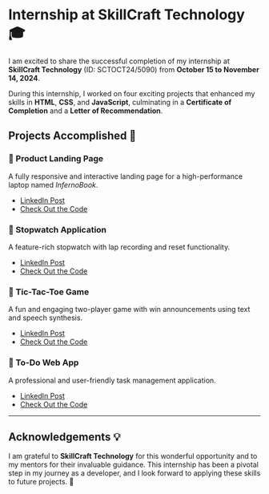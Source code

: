 # Internship at SkillCraft Technology 🎓  

I am excited to share the successful completion of my internship at **SkillCraft Technology** (ID: SCTOCT24/5090) from **October 15 to November 14, 2024**.  

During this internship, I worked on four exciting projects that enhanced my skills in **HTML**, **CSS**, and **JavaScript**, culminating in a **Certificate of Completion** and a **Letter of Recommendation**.  

## Projects Accomplished 📂  

### 🌟 Product Landing Page  
A fully responsive and interactive landing page for a high-performance laptop named *InfernoBook*.  
- [LinkedIn Post](#)  
- [Check Out the Code](./SCT_WD_1)  

### 🌟 Stopwatch Application  
A feature-rich stopwatch with lap recording and reset functionality.  
- [LinkedIn Post](#)  
- [Check Out the Code](./SCT_WD_2)  

### 🌟 Tic-Tac-Toe Game  
A fun and engaging two-player game with win announcements using text and speech synthesis.  
- [LinkedIn Post](#)  
- [Check Out the Code](./SCT_WD_3)  

### 🌟 To-Do Web App  
A professional and user-friendly task management application.  
- [LinkedIn Post](#)  
- [Check Out the Code](./SCT_WD_4)  

---

## Acknowledgements 💡  
I am grateful to **SkillCraft Technology** for this wonderful opportunity and to my mentors for their invaluable guidance. This internship has been a pivotal step in my journey as a developer, and I look forward to applying these skills to future projects. 🚀  

```
